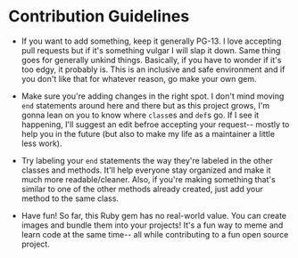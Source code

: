 # Contribution Guidelines

- If you want to add something, keep it generally PG-13. I love accepting pull requests but if it's something vulgar I will slap it down. Same thing goes for generally unkind things. Basically, if you have to wonder if it's too edgy, it probably is. This is an inclusive and safe environment and if you don't like that for whatever reason, go make your own gem.

- Make sure you're adding changes in the right spot. I don't mind moving `end` statements around here and there but as this project grows, I'm gonna lean on you to know where `class`es and `def`s go. If I see it happening, I'll suggest an edit befroe accepting your request-- mostly to help you in the future (but also to make my life as a maintainer a little less work). 

- Try labeling your `end` statements the way they're labeled in the other classes and methods. It'll help everyone stay organized and make it much more readable/cleaner. Also, if you're making something that's similar to one of the other methods already created, just add your method to the same class. 

- Have fun! So far, this Ruby gem has no real-world value. You can create images and bundle them into your projects! It's a fun way to meme and learn code at the same time-- all while contributing to a fun open source project.
